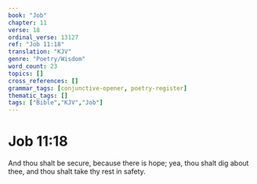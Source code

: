 ```yaml
---
book: "Job"
chapter: 11
verse: 18
ordinal_verse: 13127
ref: "Job 11:18"
translation: "KJV"
genre: "Poetry/Wisdom"
word_count: 23
topics: []
cross_references: []
grammar_tags: [conjunctive-opener, poetry-register]
thematic_tags: []
tags: ["Bible","KJV","Job"]
---
```


# Job 11:18

And thou shalt be secure, because there is hope; yea, thou shalt dig about thee, and thou shalt take thy rest in safety.
